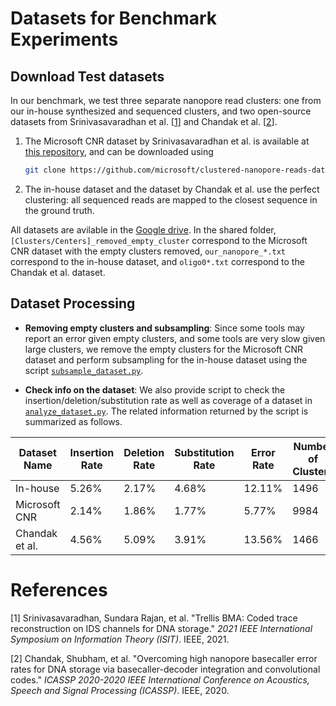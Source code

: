 # Datasets for Benchmark Experiments

## Download Test datasets

In our benchmark, we test three separate nanopore read clusters: one from our in-house synthesized and sequenced clusters, and two open-source datasets from Srinivasavaradhan et al. [[1](https://github.com/microsoft/clustered-nanopore-reads-dataset)] and Chandak et al. [[2](https://github.com/shubhamchandak94/nanopore_dna_storage)].

1. The Microsoft CNR dataset by Srinivasavaradhan et al. is available at [this repository](https://github.com/microsoft/clustered-nanopore-reads-dataset), and can be downloaded using

   ```bash
   git clone https://github.com/microsoft/clustered-nanopore-reads-dataset
   ```

2. The in-house dataset and the dataset by Chandak et al. use the perfect clustering: all sequenced reads are mapped to the closest sequence in the ground truth. 

All datasets are avilable in the [Google drive](https://drive.google.com/drive/folders/1NXzimFt2tFtpw2XfqyWX6dXYJml_pPyw?usp=sharing). In the shared folder, `[Clusters/Centers]_removed_empty_cluster` correspond to the Microsoft CNR dataset with the empty clusters removed, `our_nanopore_*.txt` correspond to the in-house dataset, and `oligo0*.txt` correspond to the Chandak et al. dataset.

## Dataset Processing

 - **Removing empty clusters and subsampling**: Since some tools may report an error given empty clusters, and some tools are very slow given large clusters, we remove the empty clusters for the Microsoft CNR dataset and perform subsampling for the in-house dataset using the script [`subsample_dataset.py`](./subsample_dataset.py).

 - **Check info on the dataset**: We also provide script to check the insertion/deletion/substitution rate as well as coverage of a dataset in [`analyze_dataset.py`](./analyze_dataset.py). The related information returned by the script is summarized as follows.

 |Dataset Name|Insertion Rate|Deletion Rate|Substitution Rate|Error Rate|Number of Clusters|Average Coverage|
 |------------|--------------|-------------|-----------------|----------|------------------|------------|
 In-house|5.26%|2.17%|4.68%|12.11%|1496|24.15|
 Microsoft CNR|2.14%|1.86%|1.77%|5.77%|9984|27.01|
 Chandak et al.|4.56%|5.09%|3.91%|13.56%|1466|114.29|


# References
[1] Srinivasavaradhan, Sundara Rajan, et al. "Trellis BMA: Coded trace reconstruction on IDS channels for DNA storage." *2021 IEEE International Symposium on Information Theory (ISIT)*. IEEE, 2021.

[2] Chandak, Shubham, et al. "Overcoming high nanopore basecaller error rates for DNA storage via basecaller-decoder integration and convolutional codes." *ICASSP 2020-2020 IEEE International Conference on Acoustics, Speech and Signal Processing (ICASSP)*. IEEE, 2020.